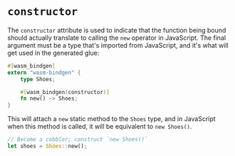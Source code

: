 # `constructor`

The `constructor` attribute is used to indicate that the function being bound
should actually translate to calling the `new` operator in JavaScript. The final
argument must be a type that's imported from JavaScript, and it's what will get
used in the generated glue:

```rust
#[wasm_bindgen]
extern "wasm-bindgen" {
    type Shoes;

    #[wasm_bindgen(constructor)]
    fn new() -> Shoes;
}
```

This will attach a `new` static method to the `Shoes` type, and in JavaScript
when this method is called, it will be equivalent to `new Shoes()`.

```rust
// Become a cobbler; construct `new Shoes()`
let shoes = Shoes::new();
```
